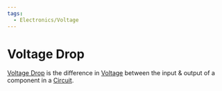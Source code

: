 ```yaml
---
tags:
  - Electronics/Voltage
---
```

# Voltage Drop
[Voltage Drop](../../..//Electronics/Voltage/Voltage%20Drop.md) is the difference in [Voltage](Voltage.md) between the input & output of a component in a [Circuit](../Circuits/Circuit.md).